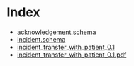# Index
- [acknowledgement.schema](acknowledgement.schema.md)
- [incident.schema](incident.schema.md)
- [incident_transfer_with_patient_0.1](incident_transfer_with_patient_0.1.md)
- [incident_transfer_with_patient_0.1.pdf](incident_transfer_with_patient_0.1.pdf)
